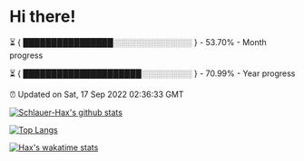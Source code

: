 # Hi there!

⏳ { ████████████████░░░░░░░░░░░░░░ } - 53.70% - Month progress

⏳ { █████████████████████░░░░░░░░░ } - 70.99% - Year progress

⏰ Updated on Sat, 17 Sep 2022 02:36:33 GMT


[![Schlauer-Hax's github stats](https://github-readme-stats.vercel.app/api?username=Schlauer-Hax&show_icons=true&theme=dark&count_private=true)](https://github.com/Schlauer-Hax)


[![Top Langs](https://github-readme-stats.vercel.app/api/top-langs/?username=Schlauer-Hax&layout=compact&theme=dark)](https://github.com/Schlauer-Hax?tab=repositories)


[![Hax's wakatime stats](https://github-readme-stats.vercel.app/api/wakatime?username=Hax&theme=dark)](https://wakatime.com/@Hax)


